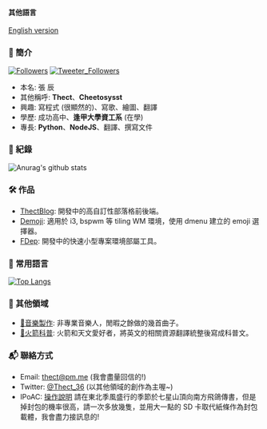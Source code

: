 #### 其他語言
[English version](https://github.com/cheetosysst/cheetosysst/blob/master/README_EN.md)

### 🤔 簡介
[![Followers](https://img.shields.io/github/followers/cheetosysst?style=flat-square)](https://github.com/cheetosysst)
[![Tweeter_Followers](https://img.shields.io/twitter/follow/Thect_36?style=flat-square)](https://twitter.com/Thect_36)
- 本名: 張 辰
- 其他稱呼: **Thect**、**Cheetosysst**
- 興趣: 寫程式 (很顯然的)、寫歌、繪圖、翻譯
- 學歷: 成功高中、**逢甲大學資工系** (在學)
- 專長: **Python**、**NodeJS**、翻譯、撰寫文件

### 🔗 紀錄
![Anurag's github stats](https://github-readme-stats.vercel.app/api?username=cheetosysst&count_private=true&show_icons=true&bg_color=222629&icon_color=6b6e70&text_color=86c232&title_color=61892f&hide_title=true&include_all_commits=true)  

### 🛠 作品
- [ThectBlog](https://github.com/cheetosysst/ThectBlog): 
開發中的高自訂性部落格前後端。
- [Demoji](https://github.com/cheetosysst/demoji):
適用於 i3, bspwm 等 tiling WM 環境，使用 dmenu 建立的 emoji 選擇器。
- [FDep](https://github.com/cheetosysst/demoji):
開發中的快速小型專案環境部屬工具。

### 🔨 常用語言
[![Top Langs](https://github-readme-stats.vercel.app/api/top-langs/?username=cheetosysst&layout=compact&hide=html&bg_color=222629&icon_color=6b6e70&text_color=86c232&title_color=86c232)](https://github.com/anuraghazra/github-readme-stats)

### 🎨 其他領域
- [🎵音樂製作](https://www.youtube.com/thect): 非專業音樂人，閒暇之餘做的幾首曲子。
- [🚀火箭科普](https://hackmd.io/@Thect): 火箭和天文愛好者，將英文的相關資源翻譯統整後寫成科普文。

### 📬 聯絡方式
- Email: [thect@pm.me](mailto:thect@pm.me) (我會盡量回信的!)
- Twitter: [@Thect_36](https://twitter.com/Thect_36) (以其他領域的創作為主喔~)
- IPoAC: [操作說明](https://zh.wikipedia.org/wiki/%E4%BB%A5%E9%B8%9F%E7%B1%BB%E4%B8%BA%E8%BD%BD%E4%BD%93%E7%9A%84%E7%BD%91%E9%99%85%E5%8D%8F%E8%AE%AE) 請在東北季風盛行的季節於七星山頂向南方飛鴿傳書，但是掉封包的機率很高，請一次多放幾隻，並用大一點的 SD 卡取代紙條作為封包載體，我會盡力接訊息的!
